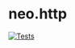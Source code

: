 # neo.http
[![Tests](https://github.com/MrHarrisonBarker/neo.http/actions/workflows/tests.yml/badge.svg)](https://github.com/MrHarrisonBarker/neo.http/actions/workflows/tests.yml)